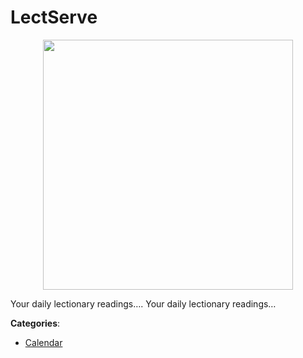 # LectServe
<p align="center">
    <img width="400" src="https://raw.githubusercontent.com/apis-list/apis-list/apis/lectserve/logo_256x256.png" />
</p>

Your daily lectionary readings…. Your daily lectionary readings…



**Categories**:

- [Calendar](https://github.com/apis-list/apis-list#calendar)



